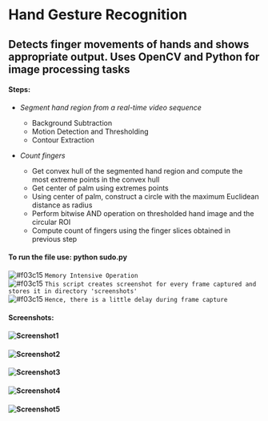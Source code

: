 Hand Gesture Recognition  
============================

## Detects finger movements of hands and shows appropriate output. Uses **OpenCV** and **Python** for image processing tasks  
  
#### Steps:  

+ *Segment hand region from a real-time video sequence*  
  - Background Subtraction  
  - Motion Detection and Thresholding  
  - Contour Extraction
  
+ *Count fingers*  
  - Get convex hull of the segmented hand region and compute the most extreme points in the convex hull  
  - Get center of palm using extremes points  
  - Using center of palm, construct a circle with the maximum Euclidean distance as radius  
  - Perform bitwise AND operation on thresholded hand image and the circular ROI  
  - Compute count of fingers using the finger slices obtained in previous step  

#### To run the file use:    **python sudo.py**  

![#f03c15](https://placehold.it/15/f03c15/000000?text=+) `Memory Intensive Operation`  
![#f03c15](https://placehold.it/15/f03c15/000000?text=+) `This script creates screenshot for every frame captured and stores it in directory 'screenshots'`  
![#f03c15](https://placehold.it/15/f03c15/000000?text=+) `Hence, there is a little delay during frame capture`  

#### Screenshots:  
#### ![Screenshot1](https://rawgit.com/avidLearnerInProgress/hand-gesture-recognition/master/screenshots/screenshot_1.png)  
#### ![Screenshot2](https://rawgit.com/avidLearnerInProgress/hand-gesture-recognition/master/screenshots/screenshot_2.png)  
#### ![Screenshot3](https://rawgit.com/avidLearnerInProgress/hand-gesture-recognition/master/screenshots/screenshot_3.png)  
#### ![Screenshot4](https://rawgit.com/avidLearnerInProgress/hand-gesture-recognition/master/screenshots/screenshot_4.png)  
#### ![Screenshot5](https://rawgit.com/avidLearnerInProgress/hand-gesture-recognition/master/screenshots/screenshot_5.png)  









  
